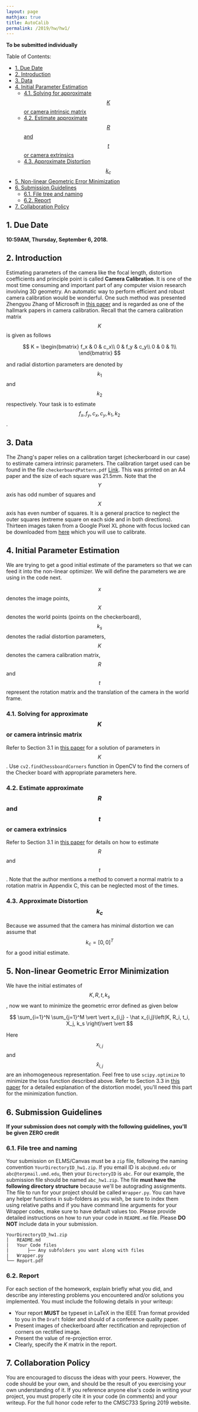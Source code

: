 ```yaml
---
layout: page
mathjax: true
title: AutoCalib
permalink: /2019/hw/hw1/
---
```


**To be submitted individually**

Table of Contents:
- [1. Due Date](#due)
- [2. Introduction](#intro)
- [3. Data](#data)
- [4. Initial Parameter Estimation](#init)
  - [4.1. Solving for approximate $$K$$ or camera intrinsic matrix](#solveK)
  - [4.2. Estimate approximate $$R$$ and $$t$$ or camera extrinsics](#solveRT)
  - [4.3. Approximate Distortion $$k_c$$](#solvedist)
- [5. Non-linear Geometric Error Minimization](#nonlinmin)
- [6. Submission Guidelines](#sub)
  - [6.1. File tree and naming](#files)
  - [6.2. Report](#report)
- [7. Collaboration Policy](#coll)

<a name='due'></a>
## 1. Due Date 
**10:59AM, Thursday, September 6, 2018.**

<a name='intro'></a>
## 2. Introduction

Estimating parameters of the camera like the focal length, distortion coefficients and principle point is called **Camera Calibration**. It is one of the most time consuming and important part of any computer vision research involving 3D geometry. An automatic way to perform efficient and robust camera calibration would be wonderful. One such method was presented Zhengyou Zhang of Microsoft in [this paper](https://www.microsoft.com/en-us/research/wp-content/uploads/2016/02/tr98-71.pdf) and is regarded as one of the hallmark papers in camera calibration. Recall that the camera calibration matrix $$K$$ is given as follows


$$
K = \begin{bmatrix} 
f_x & 0 & c_x\\
0 & f_y & c_y\\
0 & 0 & 1\\
\end{bmatrix}
$$

and radial distortion parameters are denoted by $$k_1$$ and $$k_2$$ respectively. Your task is to estimate $$f_x, f_y, c_x, c_y, k_1, k_2$$.

<a name='data'></a>
## 3. Data
The Zhang's paper relies on a calibration target (checkerboard in our case) to estimate camera intrinsic parameters. The calibration target used can be found in the file ``checkerboardPattern.pdf`` [Link](https://github.com/cmsc733/cmsc733.github.io/raw/master/assets/2019/hw1/checkerboardPattern.pdf). This was
printed on an A4 paper and the size of each square was 21.5mm. Note that the $$Y$$ axis has odd number of squares and $$X$$ axis has even number of squares. It is a general practice to neglect
the outer squares (extreme square on each side and in both directions). Thirteen images taken from a Google Pixel XL phone with focus locked can be downloaded from [here](https://github.com/cmsc733/cmsc733.github.io/raw/master/assets/2019/hw1/Calibration_Imgs.zip) which you will use to calibrate.


<a name='init'></a>
## 4. Initial Parameter Estimation
We are trying to get a good initial estimate of the parameters so that we can feed it into the non-linear optimizer. We will define the parameters we are using in the code next.

$$x$$ denotes the image points, $$X$$ denotes the world points (points on the checkerboard), $$k_s$$ denotes the radial distortion parameters, $$K$$ denotes the camera calibration matrix, $$R$$ and $$t$$ represent the rotation matrix and the translation of the camera in the world frame.

<a name='solveK'></a>
### 4.1. Solving for approximate $$K$$ or camera intrinsic matrix
Refer to Section 3.1 in [this paper](https://www.microsoft.com/en-us/research/wp-content/uploads/2016/02/tr98-71.pdf) for a solution of parameters in $$K$$. Use ``cv2.findChessboardCorners`` function in OpenCV to find the corners of the Checker board with appropriate parameters here.


<a name='solveRT'></a>
### 4.2. Estimate approximate $$R$$ and $$t$$ or camera extrinsics
Refer to Section 3.1 in [this paper](https://www.microsoft.com/en-us/research/wp-content/uploads/2016/02/tr98-71.pdf)  for details on how to estimate $$R$$ and $$t$$. Note that the author mentions a method to convert a normal matrix to a rotation matrix in Appendix C, this can be neglected most of the times.

<a name='solvedist'></a>
### 4.3. Approximate Distortion $$k_c$$
Because we assumed that the camera has minimal distortion we can assume that $$k_c = [0, 0]^T$$ for a good initial estimate.

<a name='nonlinmin'></a>
## 5. Non-linear Geometric Error Minimization
We have the initial estimates of $$K, R, t, k_s$$, now we want to minimize the geometric error defined as given below

$$
\sum_{i=1}^N \sum_{j=1}^M \vert \vert x_{i,j} - \hat x_{i,j}\left(K, R_i, t_i, X_j, k_s \right)\vert \vert
$$

Here $$x_{i,j}$$ and $$\hat x_{i,j}$$ are an inhomogeneous representation. Feel free to use ``scipy.optimize`` to minimize the loss function described above. Refer to Section 3.3 in [this paper](https://www.microsoft.com/en-us/research/wp-content/uploads/2016/02/tr98-71.pdf) for a detailed explanation of the distortion model, you'll need this part for the minimization function.


<a name='sub'></a>
## 6. Submission Guidelines

<b> If your submission does not comply with the following guidelines, you'll be given ZERO credit </b>

<a name='files'></a>
### 6.1. File tree and naming

Your submission on ELMS/Canvas must be a ``zip`` file, following the naming convention ``YourDirectoryID_hw1.zip``. If you email ID is ``abc@umd.edu`` or ``abc@terpmail.umd.edu``, then your ``DirectoryID`` is ``abc``. For our example, the submission file should be named ``abc_hw1.zip``. The file **must have the following directory structure** because we'll be autograding assignments. The file to run for your project should be called ``Wrapper.py``. You can have any helper functions in sub-folders as you wish, be sure to index them using relative paths and if you have command line arguments for your Wrapper codes, make sure to have default values too. Please provide detailed instructions on how to run your code in ``README.md`` file. Please **DO NOT** include data in your submission.

```
YourDirectoryID_hw1.zip
│   README.md
|   Your Code files 
|		├── Any subfolders you want along with files
|   Wrapper.py 
└──	Report.pdf
```
<a name='report'></a>
### 6.2. Report

For each section of the homework, explain briefly what you did, and describe any interesting problems you encountered and/or solutions you implemented.  You must include the following details in your writeup:

- Your report **MUST** be typeset in LaTeX in the IEEE Tran format provided to you in the ``Draft`` folder and should of a conference quality paper.
- Present images of checkerboard after rectification and reprojection of corners on rectified image.
- Present the value of re-projection error. 
- Clearly, specify the $K$ matrix in the report.

<a name='coll'></a>
## 7. Collaboration Policy
You are encouraged to discuss the ideas with your peers. However, the code should be your own, and should be the result of you exercising your own understanding of it. If you reference anyone else's code in writing your project, you must properly cite it in your code (in comments) and your writeup.  For the full honor code refer to the CMSC733 Spring 2019 website.
